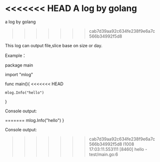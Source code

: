 <<<<<<< HEAD
A log by golang
=======
a log by golang
>>>>>>> cab7d39aa92c634fe238f9e6a7c566b34992f5d8

This log can output file,slice base on size or day.

Example：

package main

import "mlog"

func main(){
<<<<<<< HEAD

	mlog.Info("hello")

}

Console output:

=======
	mlog.Info("hello")
}

Console output:
>>>>>>> cab7d39aa92c634fe238f9e6a7c566b34992f5d8
I1008 17:03:11.553111    [8460] hello   - test/main.go:6